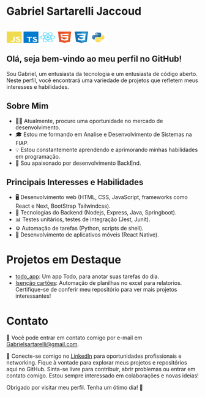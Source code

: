 # Gabriel Sartarelli Jaccoud

<div style="display: inline_block"><br>
  <img align="center" alt="Rafa-Js" height="30" width="40" src="https://raw.githubusercontent.com/devicons/devicon/master/icons/javascript/javascript-plain.svg">
  <img align="center" alt="Rafa-Ts" height="30" width="40" src="https://raw.githubusercontent.com/devicons/devicon/master/icons/typescript/typescript-plain.svg">
  <img align="center" alt="Rafa-React" height="30" width="40" src="https://raw.githubusercontent.com/devicons/devicon/master/icons/react/react-original.svg">
  <img align="center" alt="Rafa-HTML" height="30" width="40" src="https://raw.githubusercontent.com/devicons/devicon/master/icons/html5/html5-original.svg">
  <img align="center" alt="Rafa-CSS" height="30" width="40" src="https://raw.githubusercontent.com/devicons/devicon/master/icons/css3/css3-original.svg">
  <img align="center" alt="Rafa-Python" height="30" width="40" src="https://raw.githubusercontent.com/devicons/devicon/master/icons/python/python-original.svg">
</div>

## Olá, seja bem-vindo ao meu perfil no GitHub!

Sou Gabriel, um entusiasta da tecnologia e um entusiasta de código aberto. Neste perfil, você encontrará uma variedade de projetos que refletem meus interesses e habilidades.

## Sobre Mim

- 👩‍💻 Atualmente, procuro uma oportunidade no mercado de desenvolvimento.
- 🎓 Estou me formando em Analise e Desenvolvimento de Sistemas na FIAP.
- 💡 Estou constantemente aprendendo e aprimorando minhas habilidades em programação.
- 🌱 Sou apaixonado por desenvolvimento BackEnd.

## Principais Interesses e Habilidades

- 🖥️ Desenvolvimento web (HTML, CSS, JavaScript, frameworks como React e Next, BootStrap Tailwindcss).
- 🤖 Tecnologias do Backend (Nodejs, Express, Java, Springboot).
- 📊 Testes unitários, testes de integração (Jest, Junit).
- ⚙️ Automação de tarefas (Python, scripts de shell).
- 📱 Desenvolvimento de aplicativos móveis (React Native).

# Projetos em Destaque

- [todo_app](https://github.com/Sartarelli011/todoApp): Um app Todo, para anotar suas tarefas do dia.
- [Isenção cartões](https://github.com/Sartarelli011/Isencao-cartoes): Automação de planilhas no excel para relatorios.
  Certifique-se de conferir meu repositório para ver mais projetos interessantes!

# Contato

📧 Você pode entrar em contato comigo por e-mail em Gabrielsartarelli@gmail.com.

💼 Conecte-se comigo no [LinkedIn](https://www.linkedin.com/in/sartarelli/) para oportunidades profissionais e networking.
Fique à vontade para explorar meus projetos e repositórios aqui no GitHub. Sinta-se livre para contribuir, abrir problemas ou entrar em contato comigo.
Estou sempre interessado em colaborações e novas ideias!

Obrigado por visitar meu perfil. Tenha um ótimo dia! 🌟
